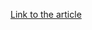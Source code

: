 [Link to the article](https://www.rapid7.com/blog/post/2024/05/13/ongoing-malvertising-campaign-leads-to-ransomware/)
